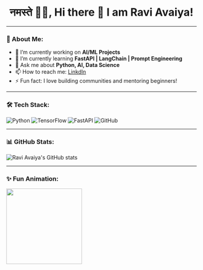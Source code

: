 <h1 align="center">नमस्ते 🙏🏻, Hi there 👋 I am Ravi Avaiya!</h1>

---

### 🚀 About Me:
- 🔭 I’m currently working on **AI/ML Projects**
- 🌱 I’m currently learning **FastAPI | LangChain | Prompt Engineering**
- 💬 Ask me about **Python, AI, Data Science**
- 📫 How to reach me: [LinkdIn](https://www.linkedin.com/in/raviavaiya/)
- ⚡ Fun fact: I love building communities and mentoring beginners!

---

### 🛠️ Tech Stack:
![Python](https://img.shields.io/badge/-Python-333333?style=flat&logo=python)
![TensorFlow](https://img.shields.io/badge/-TensorFlow-333333?style=flat&logo=tensorflow)
![FastAPI](https://img.shields.io/badge/-FastAPI-333333?style=flat&logo=fastapi)
![GitHub](https://img.shields.io/badge/-GitHub-333333?style=flat&logo=github)

---

### 📊 GitHub Stats:
![Ravi Avaiya's GitHub stats](https://github-readme-stats.vercel.app/api?username=YourUsername&show_icons=true&theme=radical)

---

### ✨ Fun Animation:
<img src="https://media.giphy.com/media/U3qYN8S0j3bpK/giphy.gif" width="200"/>

